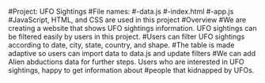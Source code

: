 #Project: UFO Sightings
#File names:
#-data.js
#-index.html
#-app.js
#JavaScript, HTML, and CSS are used in this project
#Overview 
#We are creating a website that shows UFO sightings information. UFO sightings can be filtered easily by users in this project. #Users can filter UFO sightings according to date, city, state, country, and shape.
#The table is made adaptive so users can import data to data.js and update filters
#We can add Alien abductions data for further steps. Users who are interested in UFO sightings, happy to get information about #people that kidnapped by UFOs.
